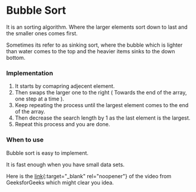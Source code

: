 # Bubble Sort
 
It is an sorting algorithm. Where the larger elements sort down to last and the smaller ones comes first.

Sometimes its refer to as sinking sort, where the bubble which is lighter than water comes to the top and the heavier items sinks to the down bottom.

### Implementation

1. It starts by comapring adjecent element.
2. Then swaps the larger one to the right ( Towards the end of the array, one step at a time ).
3. Keep repeating the process until the largest element comes to the end of the array.
4. Then decrease the search length by 1 as the last element is the largest.
5. Repeat this process and you are done.

### When to use

Bubble sort is easy to implement.

It is fast enough when you have small data sets.

Here is the [link](https://www.youtube.com/watch?v=nmhjrI-aW5o){:target="_blank" rel="noopener"} of the video from GeeksforGeeks which might clear you idea.